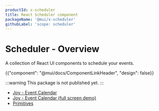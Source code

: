 ```yaml
---
productId: x-scheduler
title: React Scheduler component
packageName: '@mui/x-scheduler'
githubLabel: 'scope: scheduler'
---
```


# Scheduler - Overview

<p class="description">A collection of React UI components to schedule your events.</p>

{{"component": "@mui/docs/ComponentLinkHeader", "design": false}}

:::warning
This package is not published yet.
:::

- [Joy - Event Calendar](/x/react-scheduler/event-calendar/)
- [Joy - Event Calendar (full screen demo)](/x/react-scheduler/full-screen-event-calendar/)
- [Primitives](/x/react-scheduler/primitives/)
